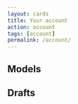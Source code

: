 ```yaml
---
layout: cards
title: Your account
action: account
tags: [account]
permalink: /account/
---
```

<div class="container">
    <div id="account"></div>
    <div class="row">
        <div class="col-md-12">
            <h2>Models</h2>
        </div>
    </div>
    <div class="row" id="models"></div>
    <div class="row">
        <div class="col-md-12">
            <h2>Drafts</h2>
            <div id="drafts"></div>
        </div>
    </div>
</div>

